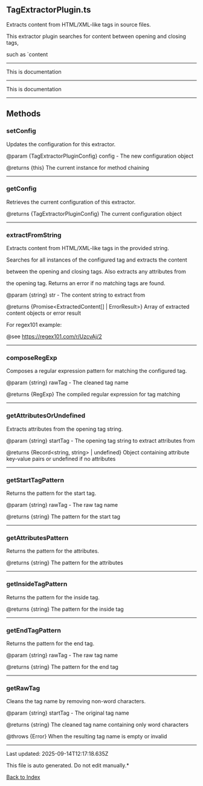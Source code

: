## TagExtractorPlugin.ts





 Extracts content from HTML/XML-like tags in source files.



 This extractor plugin searches for content between opening and closing tags,

 such as `<docs>content



---



This is documentation



---



This is documentation



---



## Methods



### **setConfig**

 Updates the configuration for this extractor.



 @param {TagExtractorPluginConfig} config - The new configuration object

 @returns {this} The current instance for method chaining

 



---



### **getConfig**

 Retrieves the current configuration of this extractor.



 @returns {TagExtractorPluginConfig} The current configuration object

 



---



### **extractFromString**

 Extracts content from HTML/XML-like tags in the provided string.



 Searches for all instances of the configured tag and extracts the content

 between the opening and closing tags. Also extracts any attributes from

 the opening tag. Returns an error if no matching tags are found.



 @param {string} str - The content string to extract from

 @returns {Promise<ExtractedContent[] | ErrorResult>} Array of extracted content objects or error result



 For regex101 example:

 @see https://regex101.com/r/UzcvAj/2

 



---



### **composeRegExp**

 Composes a regular expression pattern for matching the configured tag.



 @param {string} rawTag - The cleaned tag name

 @returns {RegExp} The compiled regular expression for tag matching

 



---



### **getAttributesOrUndefined**

 Extracts attributes from the opening tag string.



 @param {string} startTag - The opening tag string to extract attributes from

 @returns {Record<string, string> | undefined} Object containing attribute key-value pairs or undefined if no attributes

 



---



### **getStartTagPattern**

 Returns the pattern for the start tag.



 @param {string} rawTag - The raw tag name

 @returns {string} The pattern for the start tag

 



---



### **getAttributesPattern**

 Returns the pattern for the attributes.



 @returns {string} The pattern for the attributes

 



---



### **getInsideTagPattern**

 Returns the pattern for the inside tag.



 @returns {string} The pattern for the inside tag

 



---



### **getEndTagPattern**

 Returns the pattern for the end tag.



 @param {string} rawTag - The raw tag name

 @returns {string} The pattern for the end tag

 



---



### **getRawTag**

 Cleans the tag name by removing non-word characters.



 @param {string} startTag - The original tag name

 @returns {string} The cleaned tag name containing only word characters

 @throws {Error} When the resulting tag name is empty or invalid

 



---



Last updated: 2025-09-14T12:17:18.635Z



This file is auto generated. Do not edit manually.*



[Back to Index](./index.md)